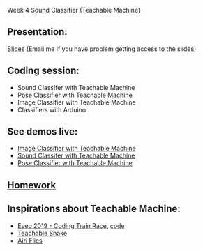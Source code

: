 Week 4 Sound Classifier (Teachable Machine)

## Presentation: 
[Slides](https://docs.google.com/presentation/d/1ZjSUKs_Z9OwduN1iWX_HJ17hBHySmmIGBM5TKH0fKl0/edit?usp=sharing) (Email me if you have problem getting access to the slides)

## Coding session:
  * Sound Classifer with Teachable Machine
  * Pose Classifier with Teachable Machine
  * Image Classifier with Teachable Machine
  * Classifiers with Arduino

## See demos live:
  * [Image Classifier with Teachable Machine](https://yining1023.github.io/machine-learning-for-the-web/week4-soundClassifier/teachableMachineImage/)
  * [Sound Classifer with Teachable Machine](https://yining1023.github.io/machine-learning-for-the-web/week4-soundClassifier/teachableMachineSound/)
  * [Pose Classifier with Teachable Machine](https://yining1023.github.io/machine-learning-for-the-web/week4-soundClassifier/teachableMachinePoses/)

## [Homework](https://github.com/yining1023/machine-learning-for-the-web/wiki/Week-4-2019-Fall)

## Inspirations about Teachable Machine:
  * [Eyeo 2019 - Coding Train Race](https://vimeo.com/354276216), [code](https://github.com/CodingTrain/Eyeo-Festival-2019)
  * [Teachable Snake](https://experiments.withgoogle.com/teachable-snake)
  * [Airi Flies](https://www.yonaymoris.me/projects/airiflies)